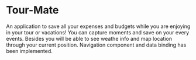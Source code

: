 # Tour-Mate
An application to save all your expenses and budgets while you are enjoying in your tour or vacations! You can capture moments and save on your every events. Besides you will be able to see weathe info and map location through your current position. Navigation component and data binding has been implemented.
